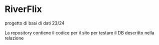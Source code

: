 # RiverFlix
progetto di basi di dati 23/24

La repository contiene il codice per il sito per testare il DB descritto nella relazione
